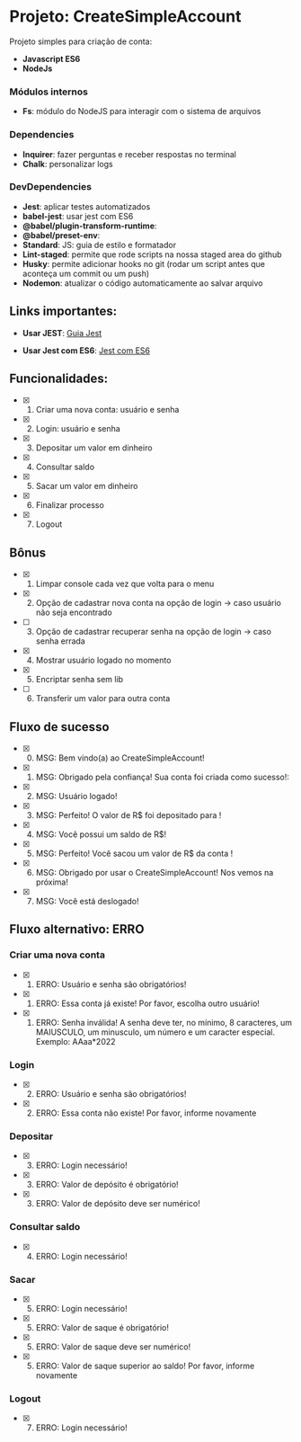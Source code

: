 # Projeto: CreateSimpleAccount

Projeto simples para criação de conta:

- **Javascript ES6**
- **NodeJs**

### Módulos internos

- **Fs**: módulo do NodeJS para interagir com o sistema de arquivos

### Dependencies

- **Inquirer**: fazer perguntas e receber respostas no terminal
- **Chalk**: personalizar logs

### DevDependencies

- **Jest**: aplicar testes automatizados
- **babel-jest**: usar jest com ES6
- **@babel/plugin-transform-runtime**:
- **@babel/preset-env**:
- **Standard**: JS: guia de estilo e formatador
- **Lint-staged**: permite que rode scripts na nossa staged area do github
- **Husky**: permite adicionar hooks no git (rodar um script antes que aconteça um commit ou um push)
- **Nodemon**: atualizar o código automaticamente ao salvar arquivo

## Links importantes:
- **Usar JEST**: [Guia Jest](https://oieduardorabelo.medium.com/jest-escrever-testes-nunca-foi-t%C3%A3o-divertido-5f0e1950ba10)

- **Usar Jest com ES6**: [Jest com ES6](https://stackoverflow.com/questions/35756479/does-jest-support-es6-import-export)

## Funcionalidades:

- [x] 1. Criar uma nova conta: usuário e senha
- [X] 2. Login: usuário e senha
- [X] 3. Depositar um valor em dinheiro
- [X] 4. Consultar saldo
- [X] 5. Sacar um valor em dinheiro
- [X] 6. Finalizar processo
- [X] 7. Logout

## Bônus

- [X] 1. Limpar console cada vez que volta para o menu
- [X] 2. Opção de cadastrar nova conta na opção de login -> caso usuário não seja encontrado
- [ ] 3. Opção de cadastrar recuperar senha na opção de login -> caso senha errada
- [X] 4. Mostrar usuário logado no momento
- [X] 5. Encriptar senha sem lib
- [ ] 6. Transferir um valor para outra conta

## Fluxo de sucesso

- [X] 0. MSG: Bem vindo(a) ao CreateSimpleAccount!
- [X] 1. MSG: Obrigado pela confiança! Sua conta foi criada como sucesso!: <usuario>
- [X] 2. MSG: Usuário <usuario> logado!
- [X] 3. MSG: Perfeito! O valor de R$<valor> foi depositado para <usuario>!
- [X] 4. MSG: Você possui um saldo de R$<valor>!
- [X] 5. MSG: Perfeito! Você sacou um valor de R$<valor> da conta <usuario>!
- [X] 6. MSG: Obrigado por usar o CreateSimpleAccount! Nos vemos na próxima!
- [X] 7. MSG: Você está deslogado!


## Fluxo alternativo: ERRO

### Criar uma nova conta
- [X] 1. ERRO: Usuário e senha são obrigatórios!
- [X] 1. ERRO: Essa conta já existe! Por favor, escolha outro usuário!
- [X] 1. ERRO: Senha inválida! A senha deve ter, no mínimo, 8 caracteres, um MAIUSCULO, um minusculo, um número e um caracter especial. Exemplo: AAaa*2022

### Login
- [X] 2. ERRO: Usuário e senha são obrigatórios!
- [X] 2. ERRO: Essa conta não existe! Por favor, informe novamente

### Depositar
- [X] 3. ERRO: Login necessário!
- [X] 3. ERRO: Valor de depósito é obrigatório!
- [X] 3. ERRO: Valor de depósito deve ser numérico!

### Consultar saldo
- [X] 4. ERRO: Login necessário!

### Sacar
- [X] 5. ERRO: Login necessário!
- [X] 5. ERRO: Valor de saque é obrigatório!
- [X] 5. ERRO: Valor de saque deve ser numérico!
- [X] 5. ERRO: Valor de saque superior ao saldo! Por favor, informe novamente

### Logout
- [X] 7. ERRO: Login necessário!
